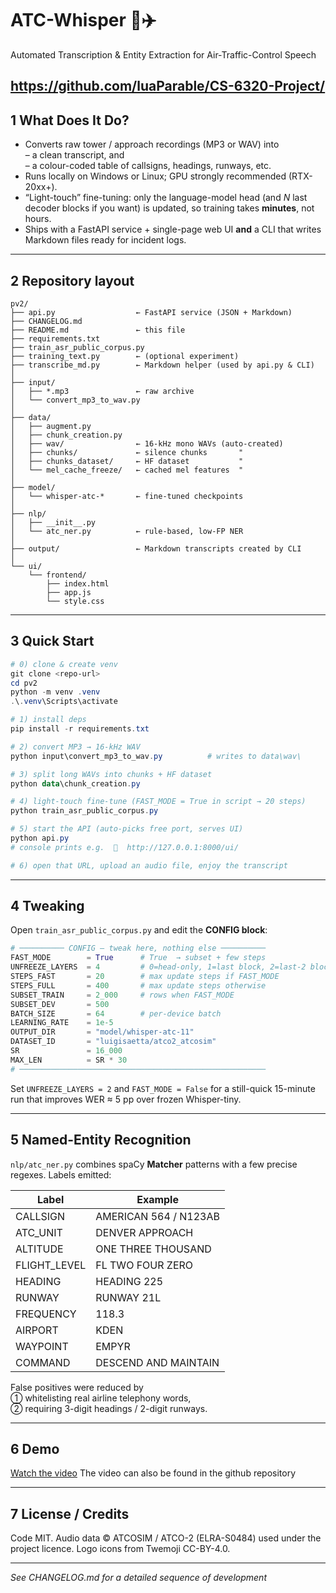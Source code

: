 # ATC-Whisper 📡✈️
Automated Transcription & Entity Extraction for Air-Traffic-Control Speech

https://github.com/luaParable/CS-6320-Project/
---

## 1 What Does It Do?
* Converts raw tower / approach recordings (MP3 or WAV) into  
  – a clean transcript, and  
  – a colour-coded table of callsigns, headings, runways, etc.
* Runs locally on Windows or Linux; GPU strongly recommended (RTX-20xx+).
* “Light-touch” fine-tuning: only the language-model head (and _N_ last
  decoder blocks if you want) is updated, so training takes **minutes**, not
  hours.
* Ships with a FastAPI service + single-page web UI **and** a CLI that writes
  Markdown files ready for incident logs.

---

## 2 Repository layout

```
pv2/
├── api.py                  ← FastAPI service (JSON + Markdown)
├── CHANGELOG.md
├── README.md               ← this file
├── requirements.txt
├── train_asr_public_corpus.py
├── training_text.py        ← (optional experiment)
├── transcribe_md.py        ← Markdown helper (used by api.py & CLI)
│
├── input/
│   ├── *.mp3               ← raw archive
│   └── convert_mp3_to_wav.py
│
├── data/
│   ├── augment.py
│   ├── chunk_creation.py
│   ├── wav/                ← 16-kHz mono WAVs (auto-created)
│   ├── chunks/             ← silence chunks       "
│   ├── chunks_dataset/     ← HF dataset           "
│   └── mel_cache_freeze/   ← cached mel features  "
│
├── model/
│   └── whisper-atc-*       ← fine-tuned checkpoints
│
├── nlp/
│   ├── __init__.py
│   └── atc_ner.py          ← rule-based, low-FP NER
│
├── output/                 ← Markdown transcripts created by CLI
│
└── ui/
    └── frontend/
        ├── index.html
        ├── app.js
        └── style.css
```

---

## 3 Quick Start

```powershell
# 0) clone & create venv
git clone <repo-url>
cd pv2
python -m venv .venv
.\.venv\Scripts\activate

# 1) install deps
pip install -r requirements.txt

# 2) convert MP3 → 16-kHz WAV
python input\convert_mp3_to_wav.py          # writes to data\wav\

# 3) split long WAVs into chunks + HF dataset
python data\chunk_creation.py

# 4) light-touch fine-tune (FAST_MODE = True in script → 20 steps)
python train_asr_public_corpus.py

# 5) start the API (auto-picks free port, serves UI)
python api.py
# console prints e.g.  🚀  http://127.0.0.1:8000/ui/

# 6) open that URL, upload an audio file, enjoy the transcript
```

---

## 4 Tweaking
Open `train_asr_public_corpus.py` and edit the **CONFIG block**:

```python
# ────────── CONFIG – tweak here, nothing else ──────────
FAST_MODE        = True      # True  → subset + few steps
UNFREEZE_LAYERS  = 4         # 0=head-only, 1=last block, 2=last-2 blocks …
STEPS_FAST       = 20        # max update steps if FAST_MODE
STEPS_FULL       = 400       # max update steps otherwise
SUBSET_TRAIN     = 2_000     # rows when FAST_MODE
SUBSET_DEV       = 500
BATCH_SIZE       = 64        # per-device batch
LEARNING_RATE    = 1e-5
OUTPUT_DIR       = "model/whisper-atc-11"
DATASET_ID       = "luigisaetta/atco2_atcosim"
SR               = 16_000
MAX_LEN          = SR * 30
# ───────────────────────────────────────────────────────
```

Set `UNFREEZE_LAYERS = 2` and `FAST_MODE = False` for a still-quick
15-minute run that improves WER ≈ 5 pp over frozen Whisper-tiny.

---

## 5 Named-Entity Recognition

`nlp/atc_ner.py` combines spaCy **Matcher** patterns with a few precise
regexes.  Labels emitted:

| Label        | Example                      |
|--------------|------------------------------|
| CALLSIGN     | AMERICAN 564 / N123AB        |
| ATC_UNIT     | DENVER APPROACH              |
| ALTITUDE     | ONE THREE THOUSAND           |
| FLIGHT_LEVEL | FL TWO FOUR ZERO             |
| HEADING      | HEADING 225                  |
| RUNWAY       | RUNWAY 21L                   |
| FREQUENCY    | 118.3                        |
| AIRPORT      | KDEN                         |
| WAYPOINT     | EMPYR                        |
| COMMAND      | DESCEND AND MAINTAIN         |

False positives were reduced by  
① whitelisting real airline telephony words,  
② requiring 3-digit headings / 2-digit runways.

---

## 6 Demo
[Watch the video](https://youtu.be/RhfiXI0LLQY)
The video can also be found in the github repository

---

## 7 License / Credits
Code MIT.  Audio data © ATCOSIM / ATCO-2 (ELRA-S0484) used under the
project licence.  Logo icons from Twemoji CC-BY-4.0.

---

*See CHANGELOG.md for a detailed sequence of development*